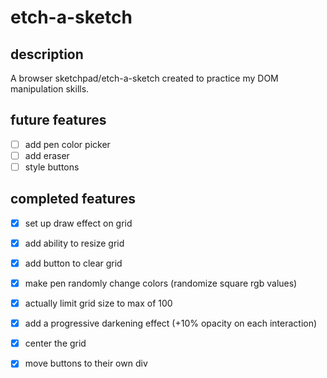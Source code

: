 # etch-a-sketch

## description
A browser sketchpad/etch-a-sketch created to practice my DOM manipulation skills.

## future features
- [ ] add pen color picker
- [ ] add eraser
- [ ] style buttons

## completed features
- [x] set up draw effect on grid
- [x] add ability to resize grid
- [x] add button to clear grid
- [x] make pen randomly change colors (randomize square rgb values)
- [x] actually limit grid size to max of 100
- [x] add a progressive darkening effect (+10% opacity on each interaction)
- [x] center the grid
- [x] move buttons to their own div

